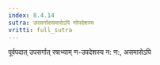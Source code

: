 ```yaml
---
index: 8.4.14
sutra: उपसर्गादसमासेऽपि णोपदेशस्य
vritti: full_sutra
---
```


पूर्वपदात्  उपसर्गात् रषाभ्याम् ण-उपदेशस्य न: ण:, असमासेऽपि 